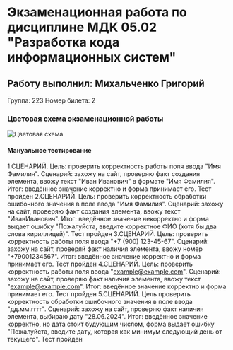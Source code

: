 # Экзаменационная работа по дисциплине МДК 05.02 "Разработка кода информационных систем"
## Работу выполнил: Михальченко Григорий
Группа: 223
Номер билета: 2

### Цветовая схема экзаменационной работы
![Цветовая схема](docs/имя_файла_палитры.png)

#### Мануальное тестирование
1.СЦЕНАРИЙ. Цель: проверить корректность работы поля ввода "Имя Фамилия". Сценарий: захожу на сайт, проверяю факт создания элемента, ввожу текст "Иван Иванович" в формате "Имя Фамилия". Итог: введённое значение корректно и форма принимает его. Тест пройден
2.СЦЕНАРИЙ. Цель: проверить корректность обработки ошибочного значения в поле ввода "Имя Фамилия". Сценарий: захожу на сайт, проверяю факт создания элемента, ввожу текст "ИванИванович". Итог: введённое значение некорректно и форма выдает ошибку "Пожалуйста, введите корректное ФИО (хотя бы два слова кириллицей)". Тест пройден
3.СЦЕНАРИЙ. Цель: проверить корректность работы поля ввода "+7 (900) 123-45-67". Сценарий: захожу на сайт, проверяй факт наличия элемента, ввожу номер "+79001234567". Итог: введённое значение корректно и форма принимает его. Тест пройден 
4.СЦЕНАРИЙ. Цель: проверить корректность работы поля ввода "example@example.com". Сценарий: захожу на сайт, проверяю факт наличия элемента, ввожу текст "example@example.com". Итог: введённое значение корректно и форма принимает его. Тест пройден
5.СЦЕНАРИЙ. Цель проверить корректность обработки ошибочного значения в поле ввода "дд.мм.гггг". Сценарий: захожу на сайт, проверяю факт наличия элемента, выбираю дату "28.06.2024". Итог: введённое значение корректно, но дата стоит будующим числом, форма выдает ошибку "Пожалуйста, введите дату, которая как минимум следующий день от текущего". Тест пройден

